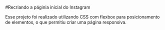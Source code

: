 #Recriando a páginia inicial do Instagram

Esse projeto foi realizado utilizando CSS com flexbox para posicionamento de elementos, o que permitiu criar uma página responsiva.